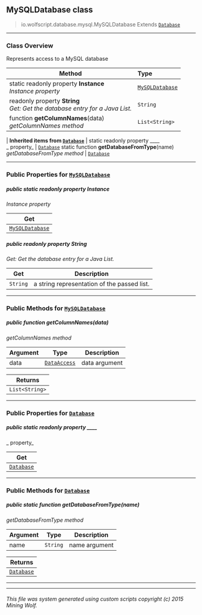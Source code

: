 ## MySQLDatabase __class__

>io.wolfscript.database.mysql.MySQLDatabase
>Extends [`Database`](../Database.md)

---

### Class Overview

Represents access to a MySQL database

Method | Type   
--- | :--- 
static readonly property __Instance__ <br> _Instance property_ | [`MySQLDatabase`](MySQLDatabase.md)
 readonly property __String__ <br> _Get: Get the database entry for a Java List._ | `String`
 function __getColumnNames__(data) <br> _getColumnNames method_ | `List<String>`
 |
__Inherited items from [`Database`](../Database.md)__ |
static readonly property ____ <br> _ property_ | [`Database`](../Database.md)
static function __getDatabaseFromType__(name) <br> _getDatabaseFromType method_ | [`Database`](../Database.md)





---


### Public Properties for [`MySQLDatabase`](MySQLDatabase.md)

##### <a id='instance'></a>public static readonly property __Instance__

_Instance property_

Get | 
--- | 
[`MySQLDatabase`](MySQLDatabase.md) |



##### <a id='string'></a>public  readonly property __String__

_Get: Get the database entry for a Java List._

Get | Description
--- | --- 
`String` | a string representation of the passed list.



---

### Public Methods for [`MySQLDatabase`](MySQLDatabase.md)

##### <a id='getcolumnnames'></a>public  function __getColumnNames__(data)

_getColumnNames method_

Argument | Type | Description  
--- | --- | --- 
data | [`DataAccess`](../DataAccess.md) | data argument

Returns | 
--- | 
`List<String>` |


---

### Public Properties for [`Database`](../Database.md)

##### <a id=''></a>public static readonly property ____

_ property_

Get | 
--- | 
[`Database`](../Database.md) |



---

### Public Methods for [`Database`](../Database.md)

##### <a id='getdatabasefromtype'></a>public static function __getDatabaseFromType__(name)

_getDatabaseFromType method_

Argument | Type | Description  
--- | --- | --- 
name | `String` | name argument

Returns | 
--- | 
[`Database`](../Database.md) |


---


---


###### This file was system generated using custom scripts copyright (c) 2015 Mining Wolf.
	

